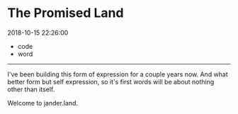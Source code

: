 # The Promised Land

2018-10-15 22:26:00

- code
- word

---

I've been building this form of expression for a couple years now. And what better form but self expression, so it's first words will be about nothing other than itself.

Welcome to jander.land.
